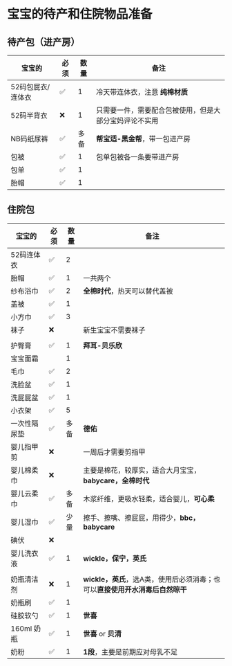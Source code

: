 <script setup>
import ScrollView from '../components/ScrollView.vue'
</script>
# 宝宝的待产和住院物品准备

## 待产包（进产房）

<ScrollView>

| **宝宝的**        | **必须** | **数量** | **备注**                                               |
| ----------------- | -------- | -------- | ------------------------------------------------------ |
| 52码包屁衣/连体衣 | ✅        | 1        | 冷天带连体衣，注意 **纯棉材质**                        |
| 52码半背衣        | ❌        | 1        | 只需要一件，需要配合包被使用，但是大部分宝妈评论不实用 |
| NB码纸尿裤        | ✅        | 多备     | **帮宝适-黑金帮**，带一包进产房                        |
| 包被              | ✅        | 1        | 包单包被各一条要带进产房                               |
| 包单              | ✅        | 1        |                                                        |
| 胎帽              | ✅        | 1        |                                                        |

## 住院包

| **宝宝的**   | **必须** | **数量** | **备注**                                             |
| ------------ | ---- | ---------------------------------------------------- | ---------------------------------------------------- |
| 52码连体衣 | ✅    | 2 |                              |
| 胎帽 | ✅ | 1 | 一共两个 |
| 纱布浴巾     | ✅    | 2   | **全棉时代**，热天可以替代盖被                                |
| 盖被         | ✅    | 1   |                                                      |
| 小方巾       | ✅    | 3   |                                                      |
| 袜子     |   ❌     |        | 新生宝宝不需要袜子 |
|  |  |  | |
| 护臀膏       | ✅    | 1   | **拜耳-贝乐欣**                                      |
| 宝宝面霜     |      | 1 |                                                      |
| 毛巾         | ✅    | 2  |                                                      |
| 洗脸盆       | ✅    | 1   |                                                      |
| 洗屁屁盆     | ✅    | 1   |                                                      |
| 小衣架       | ✅    | 5  |                                                      |
| 一次性隔尿垫 | ✅    | 多备  | **德佑**                                             |
| 婴儿指甲剪   | ❌    |     | 一周后才需要剪指甲                                   |
| 婴儿棉柔巾   | ❌    |     | 主要是棉花，较厚实，适合大月宝宝，**babycare，全棉时代** |
| 婴儿云柔巾   | ✅    | 多备  | 木浆纤维，更吸水轻柔，适合婴儿，**可心柔**           |
| 婴儿湿巾     | ✅    | 少量  | 擦手、擦嘴、擦屁屁，用得少，**bbc，babycare** |
| 碘伏         | ❌  |   |                                                      |
| 婴儿洗衣液   | ✅    | 1   | **wickle，保宁，英氏**                               |
|  |  |  |  |
| 奶瓶清洁剂   | ❌   | 1   | **wickle，英氏**，选A类，使用后必须消毒；也可以**直接使用开水消毒后自然晾干** |
| 奶瓶刷       | ✅    | 1   |                                                      |
| 硅胶软勺     | ✅   | 1 | **世喜**                                           |
| 160ml 奶瓶   | ✅    | 1   | **世喜** or **贝清**                                 |
| 奶粉         | ✅ | 1 | **1段**，主要是前期应对母乳不足                               |

</ScrollView>

